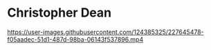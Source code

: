 # Christopher Dean



https://user-images.githubusercontent.com/124385325/227645478-f05aadec-51d1-487d-98ba-06143f537896.mp4


